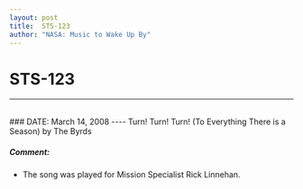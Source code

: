 ```yaml
---
layout: post
title:  STS-123
author: "NASA: Music to Wake Up By"
---
```


# STS-123
----
<br/>
### DATE: March 14, 2008
----
Turn! Turn! Turn! (To Everything There is a Season) by The Byrds

##### Comment:
* The song was played for Mission Specialist Rick Linnehan.
